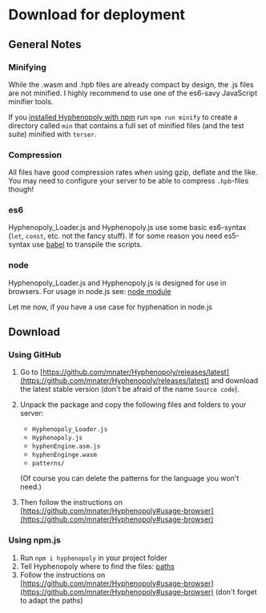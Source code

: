 # Download for deployment

## General Notes

### Minifying
While the .wasm and .hpb files are already compact by design, the .js files are not minified. I highly recommend to use one of the es6-savy JavaScript minifier tools.

If you [installed Hyphenopoly with npm](#using-npmjs) run `npm run minify` to create a directory called `min` that contains a full set of minified files (and the test suite) minified with `terser`.

### Compression
All files have good compression rates when using gzip, deflate and the like. You may need to configure your server to be able to compress `.hpb`-files though!

### es6
Hyphenopoly_Loader.js and Hyphenopoly.js use some basic es6-syntax (`let`, `const`, etc. not the fancy stuff). If for some reason you need es5-syntax use [babel](http://babeljs.io) to transpile the scripts.

### node
Hyphenopoly_Loader.js and Hyphenopoly.js is designed for use in browsers. For usage in node.js see: [node module](./node-module)

Let me now, if you have a use case for hyphenation in node.js

## Download

### Using GitHub
1. Go to [https://github.com/mnater/Hyphenopoly/releases/latest](https://github.com/mnater/Hyphenopoly/releases/latest) and download the latest stable version (don't be afraid of the name `Source code`).
2. Unpack the package and copy the following files and folders to your server:
    * `Hyphenopoly_Loader.js`
    * `Hyphenopoly.js`
    * `hyphenEngine.asm.js`
    * `hyphenEnginge.wasm`
    * `patterns/`

    (Of course you can delete the patterns for the language you won't need.)
3. Then follow the instructions on [https://github.com/mnater/Hyphenopoly#usage-browser](https://github.com/mnater/Hyphenopoly#usage-browser)
 
### Using npm.js
1. Run `npm i hyphenopoly` in your project folder
2. Tell Hyphenopoly where to find the files: [paths](./Global-Hyphenopoly-Object#paths)
3. Follow the instructions on [https://github.com/mnater/Hyphenopoly#usage-browser](https://github.com/mnater/Hyphenopoly#usage-browser) (don't forget to adapt the paths)